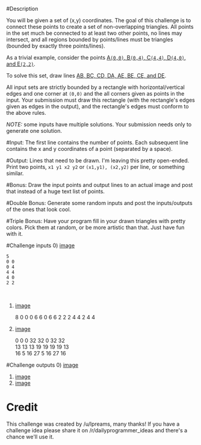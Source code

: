 
#Description

You will be given a set of (x,y) coordinates. The goal of this challenge is to connect these points to create a set of non-overlapping triangles. All points in the set much be connected to at least two other points, no lines may intersect, and all regions bounded by points/lines must be triangles (bounded by exactly three points/lines). 

As a trivial example, consider the points [A`(0,0)`, B`(0,4)`, C`(4,4)`, D`(4,0)`, and E`(2,2)`](https://i.imgur.com/rpsyq4w.png). 

To solve this set, draw lines [AB, BC, CD, DA, AE, BE, CE, and DE](https://i.imgur.com/Id1EkfS.png). 

All input sets are strictly bounded by a rectangle with horizontal/vertical edges and one corner at `(0,0)` and the all corners given as points in the input. Your submission must draw this rectangle (with the rectangle's edges given as edges in the output), and the rectangle's edges must conform to the above rules. 

*NOTE:* some inputs have multiple solutions. Your submission needs only to generate one solution. 

#Input:
The first line contains the number of points. Each subsequent line contains the x and y coordinates of a point (separated by a space). 

#Output:
Lines that need to be drawn. I'm leaving this pretty open-ended. Print two points, `x1 y1 x2 y2` or `(x1,y1), (x2,y2)` per line, or something similar. 

#Bonus:
Draw the input points and output lines to an actual image and post that instead of a huge text list of points.

#Double Bonus:
Generate some random inputs and post the inputs/outputs of the ones that look cool. 

#Triple Bonus:
Have your program fill in your drawn triangles with pretty colors. Pick them at random, or be more artistic than that. Just have fun with it.


#Challenge inputs
0) [image](https://i.imgur.com/rpsyq4w.png)

    5
    0 0
    0 4
    4 4
    4 0
    2 2

&nbsp;

1) [image](https://i.imgur.com/kBgXVVz.png)

    8
    0 0 
    0 6 
    6 0 
    6 6 
    2 2 
    2 4 
    4 2 
    4 4
&nbsp;

2) [image](https://i.imgur.com/0L2vtk5.png)

    0 0
    0 32
    32 0
    32 32		
    13 13
    13 19
    19 19
    19 13			
    16 5
    16 27
    5 16
    27 16

#Challenge outputs
0) [image](https://i.imgur.com/Id1EkfS.png)  
1) [image](https://i.imgur.com/p0H8HG2.png)  
2) [image](https://i.imgur.com/z0j1t7J.png)

# Credit

This challenge was created by /u/lpreams, many thanks! If you have a challenge idea please share it on /r/dailyprogrammer_ideas and there's a chance we'll use it.